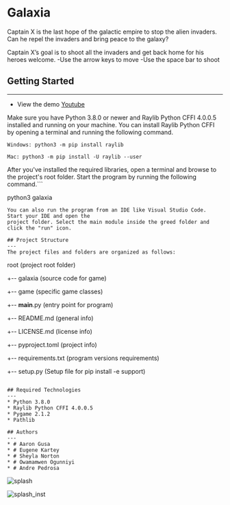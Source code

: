 # Galaxia

Captain X is the last hope of the galactic empire to stop the alien invaders. Can he repel the invaders and bring peace to the galaxy?

Captain X’s goal is to shoot all the invaders and get back home for his heroes welcome.
-Use the arrow keys to move
-Use the space bar to shoot

## Getting Started

---
- View the demo [Youtube](https://youtu.be/FIAO390EQK0)

Make sure you have Python 3.8.0 or newer and Raylib Python CFFI 4.0.0.5 installed and running on your machine. You can install Raylib Python CFFI by opening a terminal and running the following command.

```
Windows: python3 -m pip install raylib

Mac: python3 -m pip install -U raylib --user
```

After you've installed the required libraries, open a terminal and browse to the project's root folder. Start the program by running the following command.```

python3 galaxia

```
You can also run the program from an IDE like Visual Studio Code. Start your IDE and open the
project folder. Select the main module inside the greed folder and click the "run" icon.

## Project Structure
---
The project files and folders are organized as follows:
```

root (project root folder)

+-- galaxia (source code for game)

+-- game (specific game classes)

+-- **main**.py (entry point for program)

+-- README.md (general info)

+-- LICENSE.md (license info)

+-- pyproject.toml (project info)

+-- requirements.txt (program versions requirements)

+-- setup.py (Setup file for pip install -e support)

```

## Required Technologies
---
* Python 3.8.0
* Raylib Python CFFI 4.0.0.5
* Pygame 2.1.2
* Pathlib

## Authors
---
* # Aaron Gusa
* # Eugene Kartey
* # Sheyla Norton
* # Owamamwen Ogunniyi
* # Andre Pedrosa
```

![splash](https://user-images.githubusercontent.com/24244287/162525892-f48ec111-4409-4848-94c5-cc6c87ddd3d7.png)

![splash_inst](https://user-images.githubusercontent.com/24244287/162526386-5e6238ea-94c1-4fae-b7e8-0b932f632b08.png)


